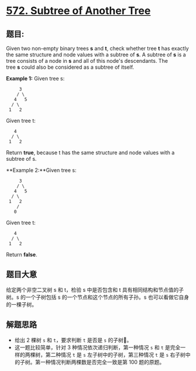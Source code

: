 # [572. Subtree of Another Tree](https://leetcode.com/problems/subtree-of-another-tree/)


## 题目:

Given two non-empty binary trees **s** and **t**, check whether tree **t** has exactly the same structure and node values with a subtree of **s**. A subtree of **s** is a tree consists of a node in **s** and all of this node's descendants. The tree **s** could also be considered as a subtree of itself.

**Example 1:** Given tree s:

		 3
        / \
       4   5
      / \
     1   2

Given tree t:

       4 
      / \
     1   2

Return **true**, because t has the same structure and node values with a subtree of s.

**Example 2:**Given tree s:

         3
        / \
       4   5
      / \
     1   2
        /
       0

Given tree t:

       4
      / \
     1   2

Return **false**.


## 题目大意

给定两个非空二叉树 s 和 t，检验 s 中是否包含和 t 具有相同结构和节点值的子树。s 的一个子树包括 s 的一个节点和这个节点的所有子孙。s 也可以看做它自身的一棵子树。


## 解题思路


- 给出 2 棵树 `s` 和 `t`，要求判断 `t` 是否是 `s` 的子树🌲。
- 这一题比较简单，针对 3 种情况依次递归判断，第一种情况 `s` 和 `t` 是完全一样的两棵树，第二种情况 `t` 是 `s` 左子树中的子树，第三种情况 `t` 是 `s` 右子树中的子树。第一种情况判断两棵数是否完全一致是第 100 题的原题。

